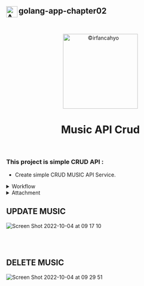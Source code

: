 ## <img align="left" width="30" alt="API" src="https://cdn-icons-png.flaticon.com/128/7977/7977238.png"> golang-app-chapter02
<br/>


<p align="center">
<img width="200" alt="©irfancahyo" src="https://user-images.githubusercontent.com/38809579/193421865-77e6639d-6a99-40a6-b47a-1b645f7679e7.png">
</p>
<h1 align="center">Music API Crud</h1>
<br/>

### This project is simple CRUD API :

- Create simple CRUD MUSIC API Service.

<details>
<summary>Workflow</summary>
<br/>
  
![image](https://user-images.githubusercontent.com/38809579/193417888-4fee07ed-98b9-4e5a-a24b-72ff74cfabd2.png)

</details>

<details>
<summary>Attachment</summary>
<br>
<h2>GET ALL MUSIC</h2>

![Screen Shot 2022-10-03 at 12 24 54](https://user-images.githubusercontent.com/38809579/193556735-0857eace-84b9-40fb-b1c2-8a38edafeb3a.png)

<br>
<br>

<h2>GET MUSIC BY ID</h2>

![Screen Shot 2022-10-03 at 17 24 17](https://user-images.githubusercontent.com/38809579/193556830-3f1d8b80-01f7-4792-a6ca-439345c5fc47.png)

<br>
<br>

<h2>CREATE MUSIC</h2>

![Screen Shot 2022-10-03 at 18 02 25](https://user-images.githubusercontent.com/38809579/193562350-68493739-0a8f-432e-a92b-e98fdac0702f.png)

<br>
<br>

</details>

<h2>UPDATE MUSIC</h2>

![Screen Shot 2022-10-04 at 09 17 10](https://user-images.githubusercontent.com/38809579/193722089-bc96df86-1e3c-49e8-9233-c123e44862ea.png)

<br>
<br>

</details>

<h2>DELETE MUSIC</h2>

![Screen Shot 2022-10-04 at 09 29 51](https://user-images.githubusercontent.com/38809579/193722125-710872f5-38f5-4195-a872-100b16061b24.png)

<br>
<br>

</details>


